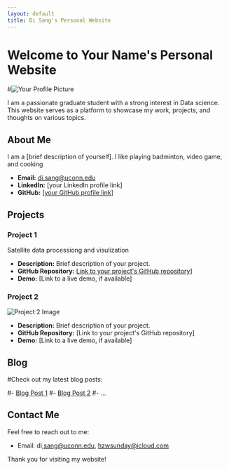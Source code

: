 ```yaml
---
layout: default
title: Di Sang's Personal Website
---
```


# Welcome to Your Name's Personal Website

#![Your Profile Picture](your_profile_picture.jpg) <!-- Replace with a link to your profile picture -->

I am a passionate graduate student with a strong interest in Data science. This website serves as a platform to showcase my work, projects, and thoughts on various topics.

## About Me

I am a [brief description of yourself]. I like playing badminton, video game, and cooking

- **Email:** di.sang@uconn.edu
- **LinkedIn:** [your LinkedIn profile link]
- **GitHub:** [[your GitHub profile link](https://github.com/sunday9877)]

## Projects

### Project 1

Satellite data processiong and visulization
- **Description:** Brief description of your project.
- **GitHub Repository:** [Link to your project's GitHub repository](https://github.com/sunday9877/satellite_data)]
- **Demo:** [Link to a live demo, if available]

### Project 2

![Project 2 Image](project2_image.jpg) <!-- Replace with an image related to your project -->
- **Description:** Brief description of your project.
- **GitHub Repository:** [Link to your project's GitHub repository]
- **Demo:** [Link to a live demo, if available]

## Blog

#Check out my latest blog posts:

#- [Blog Post 1](blog_post1.md) <!-- Replace with the link to your blog post -->
#- [Blog Post 2](blog_post2.md) <!-- Replace with the link to your blog post -->
#- ...

## Contact Me

Feel free to reach out to me:

- Email: di,sang@uconn.edu, hzwsunday@icloud.com

Thank you for visiting my website!

<!-- Add any additional sections or content as needed -->
